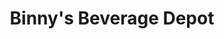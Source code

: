 ---
title: "Binny's Beverage Depot"
url: /chicago/binnys-beverage-depot-west-diversey-avenue/
shop: Spirituosen
---